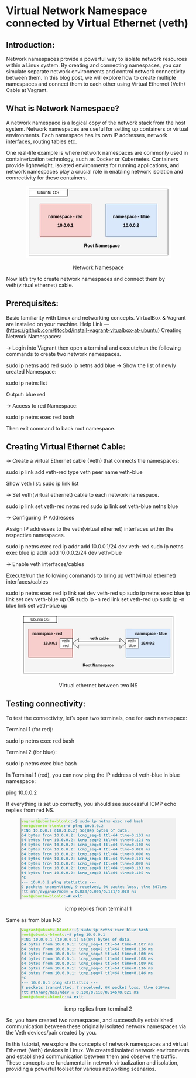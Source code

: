 # Virtual Network Namespace connected by Virtual Ethernet (veth)

## Introduction:

Network namespaces provide a powerful way to isolate network resources within a Linux system. By creating and connecting namespaces, you can simulate separate network environments and control network connectivity between them. In this blog post, we will explore how to create multiple namespaces and connect them to each other using Virtual Ethernet (Veth) Cable at Vagrant.

## What is Network Namespace?

A network namespace is a logical copy of the network stack from the host system. Network namespaces are useful for setting up containers or virtual environments. Each namespace has its own IP addresses, network interfaces, routing tables etc.

One real-life example is where network namespaces are commonly used in containerization technology, such as Docker or Kubernetes. Containers provide lightweight, isolated environments for running applications, and network namespaces play a crucial role in enabling network isolation and connectivity for these containers.


<figure >
<p align="center">
  <img src="./assets/network-namespace.jpg" alt="Network Namespace" style="background-color:white" />
  <p align="center">Network Namespace</p>
</p>
</figure>


Now let’s try to create network namespaces and connect them by veth(virtual ethernet) cable.


## Prerequisites:

Basic familiarity with Linux and networking concepts.
VirtualBox & Vagrant are installed on your machine. Help Link — (https://github.com/titocbd/install-vagrant-vitualbox-at-ubuntu)
Creating Network Namespaces:

→ Login into Vagrant then open a terminal and execute/run the following commands to create two network namespaces.

sudo ip netns add red 
sudo ip netns add blue
→ Show the list of newly created Namespace:

sudo ip netns list

Output: 
blue 
red

→ Access to red Namespace:

sudo ip netns exec red bash

Then exit command to back root namespace.


## Creating Virtual Ethernet Cable:

→ Create a virtual Ethernet cable (Veth) that connects the namespaces:

sudo ip link add veth-red type veth peer name veth-blue

Show veth list:  sudo ip link list

→ Set veth(virtual ethernet) cable to each network namespace.

sudo ip link set veth-red netns red
sudo ip link set veth-blue netns blue


→ Configuring IP Addresses

Assign IP addresses to the veth(virtual ethernet) interfaces within the respective namespaces.

sudo ip netns exec red ip addr add 10.0.0.1/24 dev veth-red
sudo ip netns exec blue ip addr add 10.0.0.2/24 dev veth-blue


→ Enable veth interfaces/cables

Execute/run the following commands to bring up veth(virtual ethernet) interfaces/cables

sudo ip netns exec red ip link set dev veth-red up
sudo ip netns exec blue ip link set dev veth-blue up
OR
sudo ip -n red link set veth-red up
sudo ip -n blue link set veth-blue up

<figure >
<p align="center">
  <img src="./assets/network-namespace-veth.jpg" alt="Virtual ethernet between two NS" style="background-color:white" />
  <p align="center">Virtual ethernet between two NS</p>
</p>
</figure>




## Testing connectivity:

To test the connectivity, let’s open two terminals, one for each namespace:

Terminal 1 (for red):

sudo ip netns exec red bash

Terminal 2 (for blue):

sudo ip netns exec blue bash

In Terminal 1 (red), you can now ping the IP address of veth-blue in blue namespace:

ping 10.0.0.2

If everything is set up correctly, you should see successful ICMP echo replies from red NS.


<figure >
<p align="center">
  <img src="./assets/red-ns.png" alt="icmp replies from terminal 1" style="background-color:white" />
  <p align="center">icmp replies from terminal 1</p>
</p>
</figure>


Same as from blue NS:


<figure >
<p align="center">
  <img src="./assets/blue-ns.png" alt="icmp replies from terminal 2" style="background-color:white" />
  <p align="center">icmp replies from terminal 2</p>
</p>
</figure> 


So, you have created two namespaces, and successfully established communication between these originally isolated network namespaces via the Veth devices/pair created by you.

In this tutorial, we explore the concepts of network namespaces and virtual Ethernet (Veth) devices in Linux. We created isolated network environments and established communication between them and observe the traffic. These concepts are fundamental in network virtualization and isolation, providing a powerful toolset for various networking scenarios.
